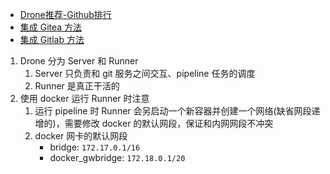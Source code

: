 
- [Drone推荐-Github排行](<https://github.com/topics/continuous-delivery>)   
- [集成 Gitea 方法](<https://docs.drone.io/server/provider/gitea/>)
- [集成 Gitlab 方法](<https://docs.drone.io/server/provider/gitlab/>)

1. Drone 分为 Server 和 Runner
   1. Server 只负责和 git 服务之间交互、pipeline 任务的调度
   2. Runner 是真正干活的
2. 使用 docker 运行 Runner 时注意
   1. 运行 pipeline 时 Runner 会另启动一个新容器并创建一个网络(缺省网段递增的)，需要修改 docker 的默认网段，保证和内网网段不冲突
   2. docker 网卡的默认网段
      - bridge: `172.17.0.1/16`
      - docker_gwbridge: `172.18.0.1/20`
